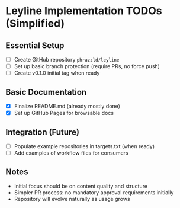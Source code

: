 # Leyline Implementation TODOs (Simplified)

## Essential Setup
- [ ] Create GitHub repository `phrazzld/leyline`
- [ ] Set up basic branch protection (require PRs, no force push)
- [ ] Create v0.1.0 initial tag when ready

## Basic Documentation
- [x] Finalize README.md (already mostly done)
- [x] Set up GitHub Pages for browsable docs

## Integration (Future)
- [ ] Populate example repositories in targets.txt (when ready)
- [ ] Add examples of workflow files for consumers

## Notes
* Initial focus should be on content quality and structure
* Simpler PR process: no mandatory approval requirements initially
* Repository will evolve naturally as usage grows
